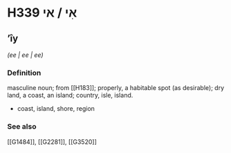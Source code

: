 # H339 אִי / אי

## ʼîy

_(ee | ee | ee)_

### Definition

masculine noun; from [[H183]]; properly, a habitable spot (as desirable); dry land, a coast, an island; country, isle, island.

- coast, island, shore, region
### See also

[[G1484]], [[G2281]], [[G3520]]


